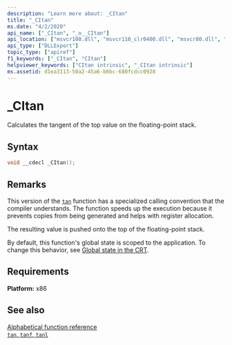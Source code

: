 ```yaml
---
description: "Learn more about: _CItan"
title: "_CItan"
ms.date: "4/2/2020"
api_name: ["_CItan", "_o__CItan"]
api_location: ["msvcr100.dll", "msvcr110_clr0400.dll", "msvcr80.dll", "msvcrt.dll", "msvcr110.dll", "msvcr90.dll", "msvcr120.dll", "api-ms-win-crt-math-l1-1-0.dll", "api-ms-win-crt-private-l1-1-0.dll"]
api_type: ["DLLExport"]
topic_type: ["apiref"]
f1_keywords: ["_CItan", "CItan"]
helpviewer_keywords: ["CItan intrinsic", "_CItan intrinsic"]
ms.assetid: d1ea3113-50a2-45a6-b6bc-680fcdcc0928
---
```

# _CItan

Calculates the tangent of the top value on the floating-point stack.

## Syntax

```C
void __cdecl _CItan();
```

## Remarks

This version of the [`tan`](./reference/tan-tanf-tanl.md) function has a specialized calling convention that the compiler understands. The function speeds up the execution because it prevents copies from being generated and helps with register allocation.

The resulting value is pushed onto the top of the floating-point stack.

By default, this function's global state is scoped to the application. To change this behavior, see [Global state in the CRT](global-state.md).

## Requirements

**Platform:** x86

## See also

[Alphabetical function reference](./reference/crt-alphabetical-function-reference.md)\
[`tan`, `tanf`, `tanl`](./reference/tan-tanf-tanl.md)
